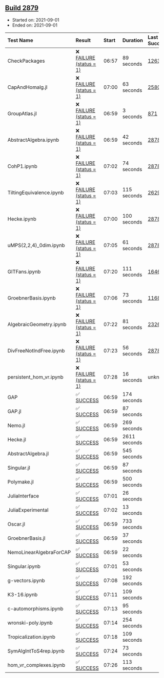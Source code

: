 ## [Build 2879](https://oscarci.mathematik.uni-kl.de/job/oscar-stable/2879/)

* Started on: 2021-09-01
* Ended on: 2021-09-01

| Test Name    | Result | Start | Duration | Last Success | First Failure |
|:-------------|:-------|:------|:---------|:-------------|:--------------|
| CheckPackages | ❌ [FAILURE (status = 1)](https://oscarci.mathematik.uni-kl.de/job/oscar-stable/2879/artifact/logs/build-2879/CheckPackages.log) | 06:57 | 89 seconds | [1263](https://oscarci.mathematik.uni-kl.de/job/oscar-stable/1263/) | [1264](https://oscarci.mathematik.uni-kl.de/job/oscar-stable/1264/) |
| CapAndHomalg.jl | ❌ [FAILURE (status = 1)](https://oscarci.mathematik.uni-kl.de/job/oscar-stable/2879/artifact/logs/build-2879/CapAndHomalg.jl.log) | 07:00 | 63 seconds | [2580](https://oscarci.mathematik.uni-kl.de/job/oscar-stable/2580/) | [2581](https://oscarci.mathematik.uni-kl.de/job/oscar-stable/2581/) |
| GroupAtlas.jl | ❌ [FAILURE (status = 1)](https://oscarci.mathematik.uni-kl.de/job/oscar-stable/2879/artifact/logs/build-2879/GroupAtlas.jl.log) | 06:59 | 3 seconds | [871](https://oscarci.mathematik.uni-kl.de/job/oscar-stable/871/) | [872](https://oscarci.mathematik.uni-kl.de/job/oscar-stable/872/) |
| AbstractAlgebra.ipynb | ❌ [FAILURE (status = 1)](https://oscarci.mathematik.uni-kl.de/job/oscar-stable/2879/artifact/logs/build-2879/AbstractAlgebra.ipynb.log) | 06:59 | 42 seconds | [2878](https://oscarci.mathematik.uni-kl.de/job/oscar-stable/2878/) | [2879](https://oscarci.mathematik.uni-kl.de/job/oscar-stable/2879/) |
| CohP1.ipynb | ❌ [FAILURE (status = 1)](https://oscarci.mathematik.uni-kl.de/job/oscar-stable/2879/artifact/logs/build-2879/CohP1.ipynb.log) | 07:02 | 74 seconds | [2878](https://oscarci.mathematik.uni-kl.de/job/oscar-stable/2878/) | [2879](https://oscarci.mathematik.uni-kl.de/job/oscar-stable/2879/) |
| TiltingEquivalence.ipynb | ❌ [FAILURE (status = 1)](https://oscarci.mathematik.uni-kl.de/job/oscar-stable/2879/artifact/logs/build-2879/TiltingEquivalence.ipynb.log) | 07:03 | 115 seconds | [2629](https://oscarci.mathematik.uni-kl.de/job/oscar-stable/2629/) | [2630](https://oscarci.mathematik.uni-kl.de/job/oscar-stable/2630/) |
| Hecke.ipynb | ❌ [FAILURE (status = 1)](https://oscarci.mathematik.uni-kl.de/job/oscar-stable/2879/artifact/logs/build-2879/Hecke.ipynb.log) | 07:00 | 100 seconds | [2878](https://oscarci.mathematik.uni-kl.de/job/oscar-stable/2878/) | [2879](https://oscarci.mathematik.uni-kl.de/job/oscar-stable/2879/) |
| uMPS(2,2,4)_0dim.ipynb | ❌ [FAILURE (status = 1)](https://oscarci.mathematik.uni-kl.de/job/oscar-stable/2879/artifact/logs/build-2879/uMPS-2-2-4-_0dim.ipynb.log) | 07:05 | 61 seconds | [2878](https://oscarci.mathematik.uni-kl.de/job/oscar-stable/2878/) | [2879](https://oscarci.mathematik.uni-kl.de/job/oscar-stable/2879/) |
| GITFans.ipynb | ❌ [FAILURE (status = 1)](https://oscarci.mathematik.uni-kl.de/job/oscar-stable/2879/artifact/logs/build-2879/GITFans.ipynb.log) | 07:20 | 111 seconds | [1646](https://oscarci.mathematik.uni-kl.de/job/oscar-stable/1646/) | [1647](https://oscarci.mathematik.uni-kl.de/job/oscar-stable/1647/) |
| GroebnerBasis.ipynb | ❌ [FAILURE (status = 1)](https://oscarci.mathematik.uni-kl.de/job/oscar-stable/2879/artifact/logs/build-2879/GroebnerBasis.ipynb.log) | 07:06 | 73 seconds | [1168](https://oscarci.mathematik.uni-kl.de/job/oscar-stable/1168/) | [1169](https://oscarci.mathematik.uni-kl.de/job/oscar-stable/1169/) |
| AlgebraicGeometry.ipynb | ❌ [FAILURE (status = 1)](https://oscarci.mathematik.uni-kl.de/job/oscar-stable/2879/artifact/logs/build-2879/AlgebraicGeometry.ipynb.log) | 07:22 | 81 seconds | [2326](https://oscarci.mathematik.uni-kl.de/job/oscar-stable/2326/) | [2327](https://oscarci.mathematik.uni-kl.de/job/oscar-stable/2327/) |
| DivFreeNotIndFree.ipynb | ❌ [FAILURE (status = 1)](https://oscarci.mathematik.uni-kl.de/job/oscar-stable/2879/artifact/logs/build-2879/DivFreeNotIndFree.ipynb.log) | 07:23 | 56 seconds | [2878](https://oscarci.mathematik.uni-kl.de/job/oscar-stable/2878/) | [2879](https://oscarci.mathematik.uni-kl.de/job/oscar-stable/2879/) |
| persistent_hom_vr.ipynb | ❌ [FAILURE (status = 1)](https://oscarci.mathematik.uni-kl.de/job/oscar-stable/2879/artifact/logs/build-2879/persistent_hom_vr.ipynb.log) | 07:28 | 16 seconds | unknown | unknown |
| GAP | ✅ [SUCCESS](https://oscarci.mathematik.uni-kl.de/job/oscar-stable/2879/artifact/logs/build-2879/GAP.log) | 06:59 | 174 seconds |  |  |
| GAP.jl | ✅ [SUCCESS](https://oscarci.mathematik.uni-kl.de/job/oscar-stable/2879/artifact/logs/build-2879/GAP.jl.log) | 06:59 | 87 seconds |  |  |
| Nemo.jl | ✅ [SUCCESS](https://oscarci.mathematik.uni-kl.de/job/oscar-stable/2879/artifact/logs/build-2879/Nemo.jl.log) | 06:59 | 269 seconds |  |  |
| Hecke.jl | ✅ [SUCCESS](https://oscarci.mathematik.uni-kl.de/job/oscar-stable/2879/artifact/logs/build-2879/Hecke.jl.log) | 06:59 | 2611 seconds |  |  |
| AbstractAlgebra.jl | ✅ [SUCCESS](https://oscarci.mathematik.uni-kl.de/job/oscar-stable/2879/artifact/logs/build-2879/AbstractAlgebra.jl.log) | 06:59 | 545 seconds |  |  |
| Singular.jl | ✅ [SUCCESS](https://oscarci.mathematik.uni-kl.de/job/oscar-stable/2879/artifact/logs/build-2879/Singular.jl.log) | 06:59 | 87 seconds |  |  |
| Polymake.jl | ✅ [SUCCESS](https://oscarci.mathematik.uni-kl.de/job/oscar-stable/2879/artifact/logs/build-2879/Polymake.jl.log) | 06:59 | 500 seconds |  |  |
| JuliaInterface | ✅ [SUCCESS](https://oscarci.mathematik.uni-kl.de/job/oscar-stable/2879/artifact/logs/build-2879/JuliaInterface.log) | 07:01 | 26 seconds |  |  |
| JuliaExperimental | ✅ [SUCCESS](https://oscarci.mathematik.uni-kl.de/job/oscar-stable/2879/artifact/logs/build-2879/JuliaExperimental.log) | 07:02 | 13 seconds |  |  |
| Oscar.jl | ✅ [SUCCESS](https://oscarci.mathematik.uni-kl.de/job/oscar-stable/2879/artifact/logs/build-2879/Oscar.jl.log) | 06:59 | 733 seconds |  |  |
| GroebnerBasis.jl | ✅ [SUCCESS](https://oscarci.mathematik.uni-kl.de/job/oscar-stable/2879/artifact/logs/build-2879/GroebnerBasis.jl.log) | 06:59 | 37 seconds |  |  |
| NemoLinearAlgebraForCAP | ✅ [SUCCESS](https://oscarci.mathematik.uni-kl.de/job/oscar-stable/2879/artifact/logs/build-2879/NemoLinearAlgebraForCAP.log) | 06:59 | 22 seconds |  |  |
| Singular.ipynb | ✅ [SUCCESS](https://oscarci.mathematik.uni-kl.de/job/oscar-stable/2879/artifact/logs/build-2879/Singular.ipynb.log) | 07:01 | 53 seconds |  |  |
| g-vectors.ipynb | ✅ [SUCCESS](https://oscarci.mathematik.uni-kl.de/job/oscar-stable/2879/artifact/logs/build-2879/g-vectors.ipynb.log) | 07:08 | 192 seconds |  |  |
| K3-16.ipynb | ✅ [SUCCESS](https://oscarci.mathematik.uni-kl.de/job/oscar-stable/2879/artifact/logs/build-2879/K3-16.ipynb.log) | 07:11 | 109 seconds |  |  |
| c-automorphisms.ipynb | ✅ [SUCCESS](https://oscarci.mathematik.uni-kl.de/job/oscar-stable/2879/artifact/logs/build-2879/c-automorphisms.ipynb.log) | 07:13 | 95 seconds |  |  |
| wronski-poly.ipynb | ✅ [SUCCESS](https://oscarci.mathematik.uni-kl.de/job/oscar-stable/2879/artifact/logs/build-2879/wronski-poly.ipynb.log) | 07:14 | 254 seconds |  |  |
| Tropicalization.ipynb | ✅ [SUCCESS](https://oscarci.mathematik.uni-kl.de/job/oscar-stable/2879/artifact/logs/build-2879/Tropicalization.ipynb.log) | 07:18 | 109 seconds |  |  |
| SymAlgIntToS4rep.ipynb | ✅ [SUCCESS](https://oscarci.mathematik.uni-kl.de/job/oscar-stable/2879/artifact/logs/build-2879/SymAlgIntToS4rep.ipynb.log) | 07:24 | 73 seconds |  |  |
| hom_vr_complexes.ipynb | ✅ [SUCCESS](https://oscarci.mathematik.uni-kl.de/job/oscar-stable/2879/artifact/logs/build-2879/hom_vr_complexes.ipynb.log) | 07:26 | 113 seconds |  |  |
